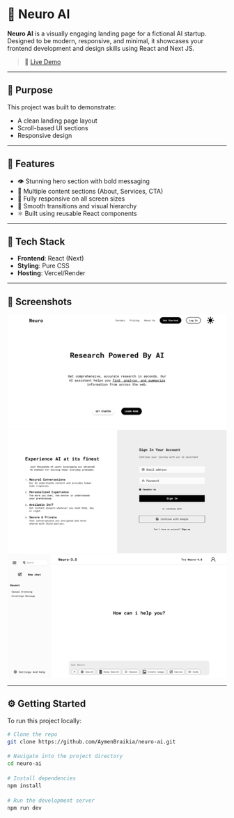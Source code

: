 # 🧠 Neuro AI

**Neuro AI** is a visually engaging landing page for a fictional AI startup. Designed to be modern, responsive, and minimal, it showcases your frontend development and design skills using React and Next JS.

> 🔗 [Live Demo](https://neuro-ai-ten.vercel.app/)

---

## 🎯 Purpose

This project was built to demonstrate:

- A clean landing page layout
- Scroll-based UI sections
- Responsive design

---

## 🌟 Features

- 👁️ Stunning hero section with bold messaging
- 📄 Multiple content sections (About, Services, CTA)
- 📱 Fully responsive on all screen sizes
- 🎨 Smooth transitions and visual hierarchy
- ⚛️ Built using reusable React components

---

## 🔧 Tech Stack

- **Frontend**: React (Next)
- **Styling**: Pure CSS
- **Hosting**: Vercel/Render

---

## 📸 Screenshots

<img src="./chatbot//public/homepage.png" alt="Neuro AI Home page" width="600" />
<img src="./chatbot//public/signup.png" alt="Neuro AI Sign in page" width="600" />
<img src="./chatbot//public/chat.png" alt="Neuro AI Chatpage" width="600" />


---

## ⚙️ Getting Started

To run this project locally:

```bash
# Clone the repo
git clone https://github.com/AymenBraikia/neuro-ai.git

# Navigate into the project directory
cd neuro-ai

# Install dependencies
npm install

# Run the development server
npm run dev
```
